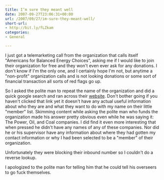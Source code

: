 ```yaml
---
title: I’m sure they meant well
date: 2007-09-27T23:06:31+00:00
url: /2007/09/27/im-sure-they-meant-well/
short-url:
- http://bit.ly/fLZkam
categories:
- General

---
```

<div class='microid-mailto+http:sha1:4410e398b52fe76357c59586499ab88f65cb8750'>

I just got a telemarketing call from the organization that calls itself "Americans for Balanced Energy Choices", asking me if I would like to join their organization for free and they won't even ever ask for any donations. I don't know if I'm the only one, and I certainly hope I'm not, but anytime a "non-profit" organization calls and is not looking donations or some sort of financial transaction all sorts of red flags go up.

So I asked the polite man to repeat the name of the organization and did a quick google search and ran across their <a href="http://www.balancedenergy.org/abec">website</a>. Don't bother going if you haven't clicked that link yet it doesn't have any actual useful information about who they are and what they want to do with my name on their little "member" list. Skimming content while asking the polite man who funds the organization made his answer pretty obvious even while he was saying it: The Power, Oil, and Coal companies. I did find it even more interesting that when pressed he didn't have any names of any of these companies. Nor did he or his supervisor have any information about where they had gotten my contact information or why I had been selected to be a "member" of their organization.

Unfortunately they were blocking their inbound number so I couldn't do a reverse lookup.

I apologized to the polite man for telling him that he could tell his overseers to go fuck themselves.

